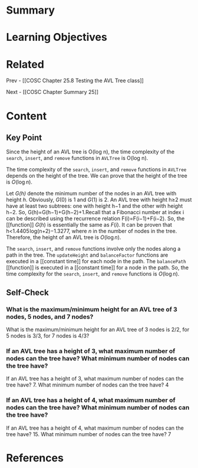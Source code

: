 # Summary

# Learning Objectives

# Related
Prev - [[COSC Chapter 25.8 Testing the AVL Tree class]]

Next - [[COSC Chapter Summary 25]]
# Content
## Key Point
Since the height of an AVL tree is O(log n), the time complexity of the `search`, `insert`, and `remove` functions in `AVLTree` is O(log n).

The time complexity of the `search`, `insert`, and `remove` functions in `AVLTree` depends on the height of the tree. We can prove that the height of the tree is _O_(log _n_).

Let _G(h)_ denote the minimum number of the nodes in an AVL tree with height _h_. Obviously, _G_(0) is 1 and _G_(1) is 2. An AVL tree with height h≥2 must have at least two subtrees: one with height h−1 and the other with height h−2. So, G(h)=G(h−1)+G(h−2)+1.Recall that a Fibonacci number at index i can be described using the recurrence relation F(i)=F(i−1)+F(i−2). So, the [[function]] _G_(_h_) is essentially the same as _F_(_i_). It can be proven that h<1.4405 log(n+2)−1.3277, where _n_ in the number of nodes in the tree. Therefore, the height of an AVL tree is _O_(log _n_).

The `search`, `insert`, and `remove` functions involve only the nodes along a path in the tree. The `updateHeight` and `balanceFactor` functions are executed in a [[constant time]] for each node in the path. The `balancePath` [[function]] is executed in a [[constant time]] for a node in the path. So, the time complexity for the `search`, `insert`, and `remove` functions is _O_(log _n_).

## Self-Check
### What is the maximum/minimum height for an AVL tree of 3 nodes, 5 nodes, and 7 nodes?
What is the maximum/minimum height for an AVL tree of 3 nodes is 2/2, for 5 nodes is 3/3, for 7 nodes is 4/3?
### If an AVL tree has a height of 3, what maximum number of nodes can the tree have? What minimum number of nodes can the tree have?
If an AVL tree has a height of 3, what maximum number of nodes can the tree have? 7. What minimum number of nodes can the tree have? 4
### If an AVL tree has a height of 4, what maximum number of nodes can the tree have? What minimum number of nodes can the tree have?
If an AVL tree has a height of 4, what maximum number of nodes can the tree have? 15. What minimum number of nodes can the tree have? 7
# References
